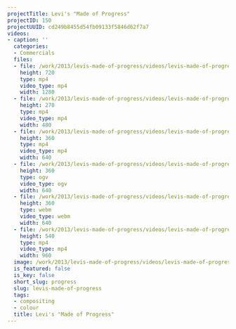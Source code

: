 ```yaml
---
projectTitle: Levi's "Made of Progress"
projectID: 150
projectUUID: cd249b8455d54fb09133f5846d62f7a7
videos:
- caption: ''
  categories:
  - Commercials
  files:
  - file: /work/2013/levis-made-of-progress/videos/levis-made-of-progress/levis-made-of-progress-1280x720.mp4
    height: 720
    type: mp4
    video_type: mp4
    width: 1280
  - file: /work/2013/levis-made-of-progress/videos/levis-made-of-progress/levis-made-of-progress-480x270.mp4
    height: 270
    type: mp4
    video_type: mp4
    width: 480
  - file: /work/2013/levis-made-of-progress/videos/levis-made-of-progress/levis-made-of-progress-640x360.mp4
    height: 360
    type: mp4
    video_type: mp4
    width: 640
  - file: /work/2013/levis-made-of-progress/videos/levis-made-of-progress/levis-made-of-progress-640x360.ogv
    height: 360
    type: ogv
    video_type: ogv
    width: 640
  - file: /work/2013/levis-made-of-progress/videos/levis-made-of-progress/levis-made-of-progress-640x360.webm
    height: 360
    type: webm
    video_type: webm
    width: 640
  - file: /work/2013/levis-made-of-progress/videos/levis-made-of-progress/levis-made-of-progress-960x540.mp4
    height: 540
    type: mp4
    video_type: mp4
    width: 960
  image: /work/2013/levis-made-of-progress/videos/levis-made-of-progress/levis-made-of-progress.03.jpg
  is_featured: false
  is_key: false
  short_slug: progress
  slug: levis-made-of-progress
  tags:
  - compositing
  - colour
  title: Levi's "Made of Progress"
---
```

